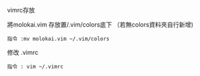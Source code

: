 vimrc存放

將molokai.vim 存放置/.vim/colors底下 （若無colors資料夾自行新增)

    指令 :mv molokai.vim ~/.vim/colors

修改 .vimrc 

    指令 : vim ~/.vimrc
